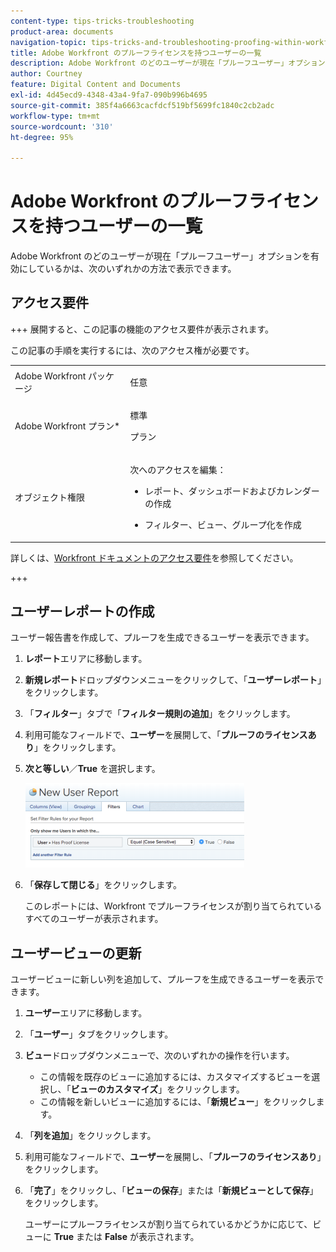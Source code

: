 ```yaml
---
content-type: tips-tricks-troubleshooting
product-area: documents
navigation-topic: tips-tricks-and-troubleshooting-proofing-within-workfront
title: Adobe Workfront のプルーフライセンスを持つユーザーの一覧
description: Adobe Workfront のどのユーザーが現在「プルーフユーザー」オプションを有効にしているかは、次のいずれかの方法で表示できます。
author: Courtney
feature: Digital Content and Documents
exl-id: 4d45ecd9-4348-43a4-9fa7-090b996b4695
source-git-commit: 385f4a6663cacfdcf519bf5699fc1840c2cb2adc
workflow-type: tm+mt
source-wordcount: '310'
ht-degree: 95%

---
```


# Adobe Workfront のプルーフライセンスを持つユーザーの一覧

Adobe Workfront のどのユーザーが現在「プルーフユーザー」オプションを有効にしているかは、次のいずれかの方法で表示できます。

## アクセス要件

+++ 展開すると、この記事の機能のアクセス要件が表示されます。

この記事の手順を実行するには、次のアクセス権が必要です。

<table style="table-layout:auto"> 
 <col> 
 <col> 
 <tbody> 
  <tr> 
   <td role="rowheader">Adobe Workfront パッケージ</td> 
   <td> <p>任意</p> </td> 
  </tr> 
  <tr> 
   <td role="rowheader">Adobe Workfront プラン*</td> 
   <td> 
   <p>標準</p> 
   <p>プラン</p> </td> 
  </tr> 
  <tr> 
   <td role="rowheader">オブジェクト権限</td> 
   <td> <p>次へのアクセスを編集：</p> 
    <ul> 
     <li> <p>レポート、ダッシュボードおよびカレンダーの作成</p> </li> 
     <li> <p>フィルター、ビュー、グループ化を作成</p> </li> 
    </ul> </td> 
  </tr> 
 </tbody> 
</table>

詳しくは、[Workfront ドキュメントのアクセス要件](/help/quicksilver/administration-and-setup/add-users/access-levels-and-object-permissions/access-level-requirements-in-documentation.md)を参照してください。

+++

## ユーザーレポートの作成

ユーザー報告書を作成して、プルーフを生成できるユーザーを表示できます。

1. **レポート**&#x200B;エリアに移動します。
1. **新規レポート**&#x200B;ドロップダウンメニューをクリックして、「**ユーザーレポート**」をクリックします。

1. 「**フィルター**」タブで「**フィルター規則の追加**」をクリックします。

1. 利用可能なフィールドで、**ユーザー**&#x200B;を展開して、「**プルーフのライセンスあり**」をクリックします。

1. **次と等しい**／**True** を選択します。

   ![report_proflicens.png](assets/report-prooflicenses-350x135.png)

1. 「**保存して閉じる**」をクリックします。

   このレポートには、Workfront でプルーフライセンスが割り当てられているすべてのユーザーが表示されます。

## ユーザービューの更新

ユーザービューに新しい列を追加して、プルーフを生成できるユーザーを表示できます。

1. **ユーザー**&#x200B;エリアに移動します。
1. 「**ユーザー**」タブをクリックします。
1. **ビュー**&#x200B;ドロップダウンメニューで、次のいずれかの操作を行います。

   * この情報を既存のビューに追加するには、カスタマイズするビューを選択し、「**ビューのカスタマイズ**」をクリックします。
   * この情報を新しいビューに追加するには、「**新規ビュー**」をクリックします。

1. 「**列を追加**」をクリックします。
1. 利用可能なフィールドで、**ユーザー**&#x200B;を展開し、「**プルーフのライセンスあり**」をクリックします。

1. 「**完了**」をクリックし、「**ビューの保存**」または「**新規ビューとして保存**」をクリックします。

   ユーザーにプルーフライセンスが割り当てられているかどうかに応じて、ビューに **True** または **False** が表示されます。
